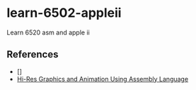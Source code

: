 # learn-6502-appleii

Learn 6520 asm and apple ii 


## References

- []
- [Hi-Res Graphics and Animation Using Assembly Language](https://archive.org/download/hi-res-graphics-and-animation-using-assembly-language/Hi-Res%20Graphics%20and%20Animation%20Using%20Assembly%20Language.pdf)